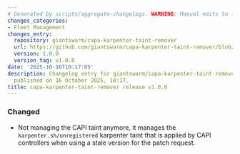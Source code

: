 ```yaml
---
# Generated by scripts/aggregate-changelogs. WARNING: Manual edits to this files will be overwritten.
changes_categories:
- Fleet Management
changes_entry:
  repository: giantswarm/capa-karpenter-taint-remover
  url: https://github.com/giantswarm/capa-karpenter-taint-remover/blob/master/CHANGELOG.md#100---2025-10-16
  version: 1.0.0
  version_tag: v1.0.0
date: '2025-10-16T10:17:05'
description: Changelog entry for giantswarm/capa-karpenter-taint-remover version 1.0.0,
  published on 16 October 2025, 10:17.
title: capa-karpenter-taint-remover release v1.0.0
---
```


### Changed
- Not managing the CAPI taint anymore, it manages the `karpenter.sh/unregistered` karpenter taint that is applied by CAPI controllers when using a stale version for the patch request.
